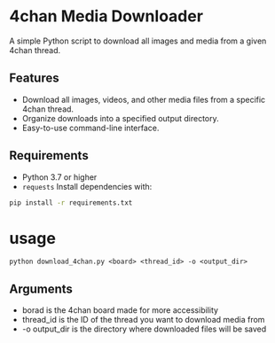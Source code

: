 # 4chan Media Downloader

A simple Python script to download all images and media from a given 4chan thread.

## Features

- Download all images, videos, and other media files from a specific 4chan thread.
- Organize downloads into a specified output directory.
- Easy-to-use command-line interface.

## Requirements

- Python 3.7 or higher
- `requests`
Install dependencies with:

```bash
pip install -r requirements.txt
```
# usage
```
python download_4chan.py <board> <thread_id> -o <output_dir>
```
## Arguments

- borad is the 4chan board made for more accessibility 
- thread_id is the ID of the thread you want to download media from
- -o output_dir is the directory where downloaded files will be saved
